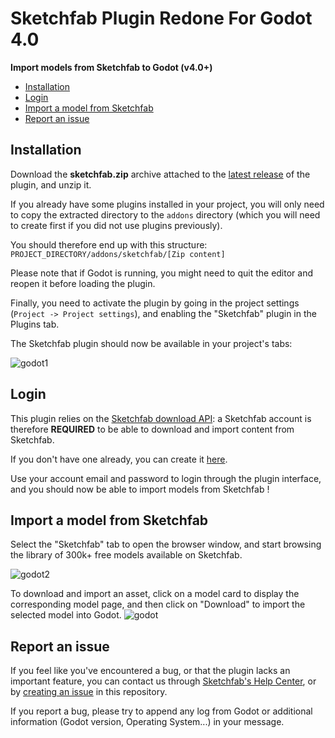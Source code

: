 # Sketchfab Plugin Redone For Godot 4.0
**Import models from Sketchfab to Godot (v4.0+)**

* [Installation](#Installation)
* [Login](#Login)
* [Import a model from Sketchfab](#import-a-model-from-sketchfab)
* [Report an issue](#report-an-issue)

## Installation

Download the **sketchfab.zip** archive attached to the [latest release](https://github.com/sketchfab/godot-plugin/releases/latest) of the plugin, and unzip it.

If you already have some plugins installed in your project, you will only need to copy the extracted directory to the `addons` directory (which you will need to create first if you did not use plugins previously).

You should therefore end up with this structure: `PROJECT_DIRECTORY/addons/sketchfab/[Zip content]`

Please note that if Godot is running, you might need to quit the editor and reopen it before loading the plugin.

Finally, you need to activate the plugin by going in the project settings (`Project -> Project settings`), and enabling the "Sketchfab" plugin in the Plugins tab.

The Sketchfab plugin should now be available in your project's tabs:

![godot1](https://user-images.githubusercontent.com/4066133/37650349-fabdf0e8-2c34-11e8-8c89-f7ecf5210472.JPG)

## Login

This plugin relies on the [Sketchfab download API](https://sketchfab.com/developers/download-api): a Sketchfab account is therefore **REQUIRED** to be able to download and import content from Sketchfab.

If you don't have one already, you can create it [here](https://sketchfab.com/signup).

Use your account email and password to login through the plugin interface, and you should now be able to import models from Sketchfab !

## Import a model from Sketchfab

Select the "Sketchfab" tab to open the browser window, and start browsing the library of 300k+ free models available on Sketchfab.

![godot2](https://user-images.githubusercontent.com/4066133/37650422-2e4c975c-2c35-11e8-8bf0-5cb6f3c972b7.JPG)

To download and import an asset, click on a model card to display the corresponding model page, and then click on "Download" to import the selected model into Godot.
![godot](https://user-images.githubusercontent.com/4066133/39196488-8db285ee-47e2-11e8-850e-82e1712d9bc9.jpg)

## Report an issue

If you feel like you've encountered a bug, or that the plugin lacks an important feature, you can contact us through [Sketchfab's Help Center](https://help.sketchfab.com/hc/en-us/requests/new?type=exporters&subject=Godot+Plugin), or by [creating an issue](https://github.com/sketchfab/godot-plugin/issues/new) in this repository.

If you report a bug, please try to append any log from Godot or additional information (Godot version, Operating System...) in your message.
